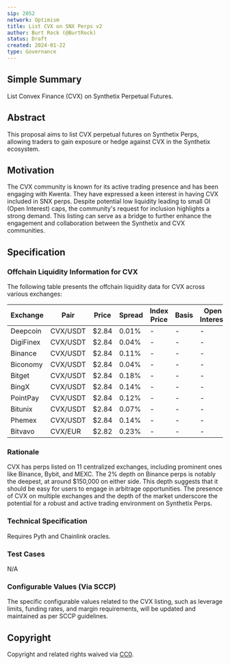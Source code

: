 ```yaml
---
sip: 2052
network: Optimism
title: List CVX on SNX Perps v2
author: Burt Rock (@BurtRock)
status: Draft
created: 2024-01-22
type: Governance
---
```


## Simple Summary

List Convex Finance (CVX) on Synthetix Perpetual Futures.

## Abstract

This proposal aims to list CVX perpetual futures on Synthetix Perps, allowing traders to gain exposure or hedge against CVX in the Synthetix ecosystem.

## Motivation

The CVX community is known for its active trading presence and has been engaging with Kwenta. They have expressed a keen interest in having CVX included in SNX perps. Despite potential low liquidity leading to small OI (Open Interest) caps, the community's request for inclusion highlights a strong demand. This listing can serve as a bridge to further enhance the engagement and collaboration between the Synthetix and CVX communities.

## Specification

### Offchain Liquidity Information for CVX

The following table presents the offchain liquidity data for CVX across various exchanges:

| Exchange | Pair     | Price | Spread  | Index Price | Basis   | Open Interest | 24h Volume   | Market Share |
|----------|----------|-------|---------|-------------|---------|---------------|--------------|--------------|
| Deepcoin | CVX/USDT | $2.84 | 0.01%   | -           | -       | -             | $396,695     | 6.26%        |
| DigiFinex| CVX/USDT | $2.84 | 0.04%   | -           | -       | -             | $56,630      | 0.89%        |
| Binance  | CVX/USDT | $2.84 | 0.11%   | -           | -       | -             | $1,576,442   | 24.86%       |
| Biconomy | CVX/USDT | $2.84 | 0.04%   | -           | -       | -             | $6,284.89    | 0.10%        |
| Bitget   | CVX/USDT | $2.84 | 0.18%   | -           | -       | -             | $54,927.74   | 0.87%        |
| BingX    | CVX/USDT | $2.84 | 0.14%   | -           | -       | -             | $113,276     | 1.79%        |
| PointPay | CVX/USDT | $2.84 | 0.12%   | -           | -       | -             | $29,002.14   | 0.46%        |
| Bitunix  | CVX/USDT | $2.84 | 0.07%   | -           | -       | -             | $160,070     | 2.52%        |
| Phemex   | CVX/USDT | $2.84 | 0.14%   | -           | -       | -             | $300,717     | 4.74%        |
| Bitvavo  | CVX/EUR  | $2.82 | 0.23%   | -           | -       | -             | $91,569.52   | 1.44%        |

### Rationale

CVX has perps listed on 11 centralized exchanges, including prominent ones like Binance, Bybit, and MEXC. The 2% depth on Binance perps is notably the deepest, at around $150,000 on either side. This depth suggests that it should be easy for users to engage in arbitrage opportunities. The presence of CVX on multiple exchanges and the depth of the market underscore the potential for a robust and active trading environment on Synthetix Perps.

### Technical Specification

Requires Pyth and Chainlink oracles.

### Test Cases

N/A

### Configurable Values (Via SCCP)

The specific configurable values related to the CVX listing, such as leverage limits, funding rates, and margin requirements, will be updated and maintained as per SCCP guidelines.

## Copyright

Copyright and related rights waived via [CC0](https://creativecommons.org/publicdomain/zero/1.0/).
